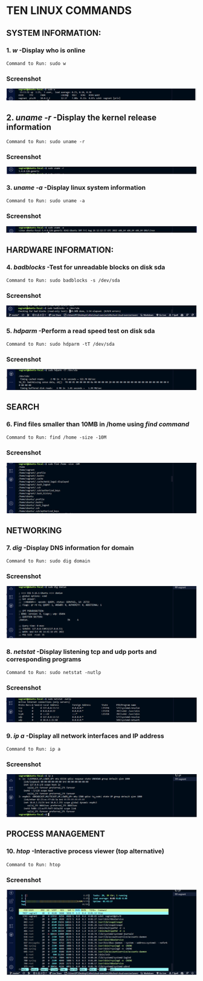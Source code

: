 
# TEN LINUX COMMANDS



## SYSTEM INFORMATION:

### 1. *w*    -Display who is online
    Command to Run: sudo w 
### Screenshot
![w- Command screenshot](/exercise-2/images/display-whois-online.PNG)

## 2. *uname -r*      -Display the kernel release information
    Command to Run: sudo uname -r
### Screenshot
![uname -r Command screenshot](/exercise-2/images/kernel-release-info.PNG)

### 3. *uname -a*     -Display linux system information
    Command to Run: sudo uname -a
### Screenshot
![uname -a Command screenshot](/exercise-2/images/linux-system-info.PNG)


## HARDWARE INFORMATION:

### 4. *badblocks*    -Test for unreadable blocks on disk sda
    Command to Run: sudo badblocks -s /dev/sda
### Screenshot
![badblocks Command screenshot](/exercise-2/images/test-unreadable-blocks.PNG)

### 5. *hdparm*       -Perform a read speed test on disk sda
    Command to Run: sudo hdparm -tT /dev/sda
### Screenshot
![adblocks Command screenshot](/exercise-2/images/read-speed-test-on-disk-sda.PNG)


## SEARCH

### 6. Find files smaller than 10MB in /home using *find command* 
    Command to Run: find /home -size -10M
### Screenshot
![find Command screenshot](/exercise-2/images/find-size-less-than-10M.PNG)


## NETWORKING

### 7. *dig*     -Display DNS information for domain
    Command to Run: sudo dig domain
### Screenshot 
![dig command](/exercise-2/images/dig-command.PNG)

### 8. *netstat*     -Display listening tcp and udp ports and corresponding programs
    Command to Run: sudo netstat -nutlp
### Screenshot
![netstat command](/exercise-2/images/netstat.PNG)

### 9. *ip a*    -Display all network interfaces and IP address
    Command to Run: ip a
### Screenshot 
![ip a Command](/exercise-2/images/ip_-a.PNG)



## PROCESS MANAGEMENT

### 10. *htop* -Interactive process viewer (top alternative)
    Command to Run: htop
### Screenshot 
![htop Command](/exercise-2/images/iteractive-process-viewer.PNG)